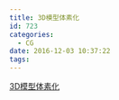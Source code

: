 ```yaml
---
title: 3D模型体素化
id: 723
categories:
  - CG
date: 2016-12-03 10:37:22
tags:
---
```


[3D模型体素化](http://blog.csdn.net/bugrunner/article/details/5527332)